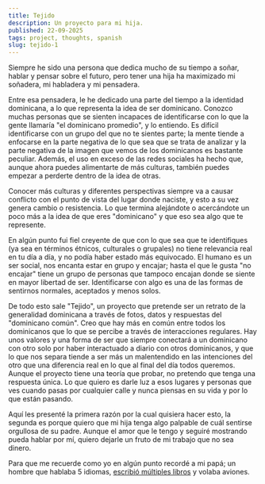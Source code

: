 ```yaml
---
title: Tejido
description: Un proyecto para mi hija.
published: 22-09-2025
tags: project, thoughts, spanish
slug: tejido-1
---
```


Siempre he sido una persona que dedica mucho de su tiempo a soñar, hablar y pensar sobre el futuro, pero tener una hija ha maximizado mi soñadera, mi habladera y mi pensadera.

Entre esa pensadera, le he dedicado una parte del tiempo a la identidad dominicana, a lo que representa la idea de ser dominicano. Conozco muchas personas que se sienten incapaces de identificarse con lo que la gente llamaría "el dominicano promedio", y lo entiendo. Es difícil identificarse con un grupo del que no te sientes parte; la mente tiende a enfocarse en la parte negativa de lo que sea que se trata de analizar y la parte negativa de la imagen que vemos de los dominicanos es bastante peculiar. Además, el uso en exceso de las redes sociales ha hecho que, aunque ahora puedes alimentarte de más culturas, también puedes empezar a perderte dentro de la idea de otras.

Conocer más culturas y diferentes perspectivas siempre va a causar conflicto con el punto de vista del lugar donde naciste, y esto a su vez genera cambio o resistencia. Lo que termina alejándote o acercándote un poco más a la idea de que eres "dominicano" y que eso sea algo que te represente.

En algún punto fui fiel creyente de que con lo que sea que te identifiques (ya sea en términos étnicos, culturales o grupales) no tiene relevancia real en tu día a día, y no podía haber estado más equivocado. El humano es un ser social, nos encanta estar en grupo y encajar; hasta el que le gusta "no encajar" tiene un grupo de personas que tampoco encajan donde se siente en mayor libertad de ser. Identificarse con algo es una de las formas de sentirnos normales, aceptados y menos solos.

De todo esto sale "Tejido", un proyecto que pretende ser un retrato de la generalidad dominicana a través de fotos, datos y respuestas del "dominicano común". Creo que hay más en común entre todos los dominicanos que lo que se percibe a través de interacciones regulares. Hay unos valores y una forma de ser que siempre conectará a un dominicano con otro solo por haber interactuado a diario con otros dominicanos, y que lo que nos separa tiende a ser más un malentendido en las intenciones del otro que una diferencia real en lo que al final del día todos queremos. Aunque el proyecto tiene una teoría que probar, no pretendo que tenga una respuesta única. Lo que quiero es darle luz a esos lugares y personas que ves cuando pasas por cualquier calle y nunca piensas en su vida y por lo que están pasando.

Aquí les presenté la primera razón por la cual quisiera hacer esto, la segunda es porque quiero que mi hija tenga algo palpable de cuál sentirse orgullosa de su padre. Aunque el amor que le tengo y seguiré mostrando pueda hablar por mí, quiero dejarle un fruto de mi trabajo que no sea dinero.

Para que me recuerde como yo en algún punto recordé a mi papá; un hombre que hablaba 5 idiomas, [escribió múltiples libros](https://catalogo.bnphu.gob.do/cgi-bin/koha/opac-search.pl?advsearch=1&idx=kw&q=Ruddy+Grullon&weight_search=1&do=Search&sort_by=relevance) y volaba aviones.
